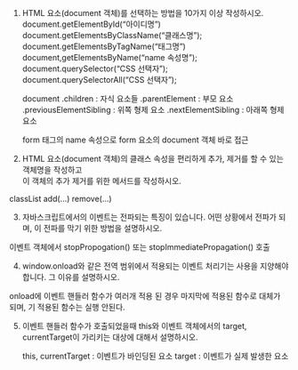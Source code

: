 1. HTML 요소(document 객체)를 선택하는 방법을 10가지 이상 작성하시오.
    document.getElementById(“아이디명”)
    document.getElementsByClassName(“클래스명”);
    document.getElementsByTagName(“태그명”)
    document,getElementsByName(“name 속성명”);
    document.querySelector(“CSS 선택자”);
    document.querySelectorAll(“CSS 선택자”);

    document
        .children : 자식 요소들 
        .parentElement :  부모 요소 
        .previousElementSibling : 위쪽 형제 요소 
        .nextElementSibling : 아래쪽 형제 요소

    form 태그의 name 속성으로 form 요소의 document 객체 바로 접근 

2. HTML 요소(document 객체)의 클래스 속성을 편리하게 추가, 제거를 할 수 있는 객체명을 작성하고  
    이 객체의 추가 제거를 위한 메서드를 작성하시오.

classList 
	add(...)
	remove(...)

3. 자바스크립트에서의 이벤트는 전파되는 특징이 있습니다. 어떤 상황에서 전파가 되며, 
이 전파를 막기 위한 방법을 설명하시오.

이벤트 객체에서 stopPropogation() 또는 
stopImmediatePropagation() 호출

4. window.onload와 같은 전역 범위에서 적용되는 이벤트 처리기는 사용을 지양해야 합니다. 
    그 이유를 설명하시오.

onload에 이벤트 핸들러 함수가 여러개 적용 된 경우 마지막에 적용된 함수로 대체가 되며, 
기 적용된 함수는 실행 안된다.

5. 이벤트 핸들러 함수가 호출되었을때 this와 이벤트 객체에서의 target, 
    currentTarget이 가리키는 대상에 대해서 설명하시오.

	this, currentTarget : 이벤트가 바인딩된 요소
	target : 이벤트가 실제 발생한 요소 
